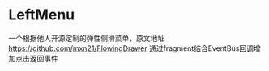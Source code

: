 # LeftMenu

一个根据他人开源定制的弹性侧滑菜单，原文地址 https://github.com/mxn21/FlowingDrawer
通过fragment结合EventBus回调增加点击返回事件
